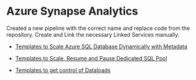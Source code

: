 # Azure Synapse Analytics
Created a new pipeline with the correct name and replace code from the repository. Create and Link the necessary Linked Services manually.


- [Templates to Scale Azure SQL Database Dynamically with Metadata](./Scale-Azure-SQL-Database-Dynamically-Metadata/)

- [Templates to Scale, Resume and Pause Dedicated SQL Pool](./Scale-Pause-Resume-Dedicated-SQL-Pool-Dynamically/) 

- [Templates to get control of Dataloads](./Get-Control-of-Dataloads/) 